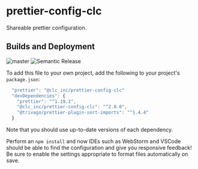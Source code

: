 # prettier-config-clc

Shareable prettier configuration.

## Builds and Deployment

![master](https://img.shields.io/circleci/build/github/CLCInc/prettier-config-clc/master?label=master&style=flat-square&token=0963d0715ce24f1c526725250f9ae7ed1b42e88b)
![Semantic Release](https://img.shields.io/badge/deploy-semantic%20release-blueviolet?style=flat-square&link=https://github.com/CLCInc/documentation/wiki/Git-Commit-Guidelines)

To add this file to your own project, add the following to your project's `package.json`:

```js
  "prettier": "@clc_inc/prettier-config-clc"
  "devDependencies": {
    "prettier": "^1.19.1",
    "@clc_inc/prettier-config-clc": "^2.0.0",
    "@trivago/prettier-plugin-sort-imports": "^1.4.4"
  }
```

Note that you should use up-to-date versions of each dependency.

Perform an `npm install` and now IDEs such as WebStorm and VSCode should be able to find the configuration
and give you responsive feedback! Be sure to enable the settings appropriate to format files automatically
on save.
